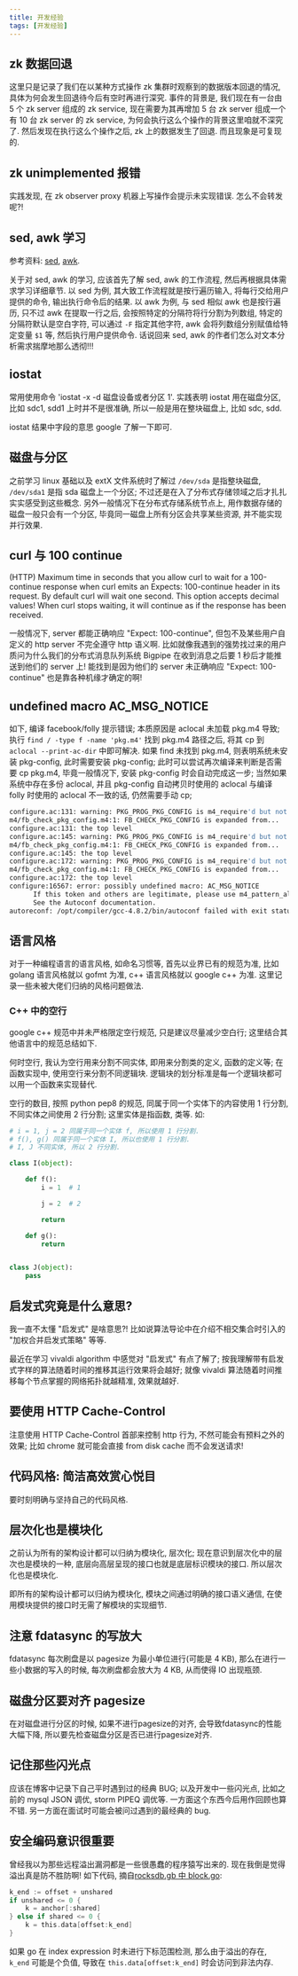 ```yaml
---
title: 开发经验
tags: [开发经验]
---
```


## zk 数据回退

这里只是记录了我们在以某种方式操作 zk 集群时观察到的数据版本回退的情况, 具体为何会发生回退待今后有空时再进行深究. 事件的背景是, 我们现在有一台由 5 个 zk server 组成的 zk service, 现在需要为其再增加 5 台 zk server 组成一个有 10 台 zk server 的 zk service, 为何会执行这么个操作的背景这里咱就不深究了. 然后发现在执行这么个操作之后, zk 上的数据发生了回退. 而且现象是可复现的. 

## zk unimplemented 报错

实践发现, 在 zk observer proxy 机器上写操作会提示未实现错误. 怎么不会转发呢?!

## sed, awk 学习

参考资料: [sed](http://www.gnu.org/software/sed/manual/sed.html#Execution-Cycle), [awk](https://awk.readthedocs.io/en/latest/).

关于对 sed, awk 的学习, 应该首先了解 sed, awk 的工作流程, 然后再根据具体需求学习详细章节. 以 sed 为例, 其大致工作流程就是按行遍历输入, 将每行交给用户提供的命令, 输出执行命令后的结果. 以 awk 为例, 与 sed 相似 awk 也是按行遍历, 只不过 awk 在提取一行之后, 会按照特定的分隔符将行分割为列数组, 特定的分隔符默认是空白字符, 可以通过 `-F` 指定其他字符, awk 会将列数组分别赋值给特定变量 `$1` 等, 然后执行用户提供命令. 话说回来 sed, awk 的作者们怎么对文本分析需求揣摩地那么透彻!!!

## iostat

常用使用命令 'iostat -x -d 磁盘设备或者分区 1'. 实践表明 iostat 用在磁盘分区, 比如 sdc1, sdd1 上时并不是很准确, 所以一般是用在整块磁盘上, 比如 sdc, sdd.

iostat 结果中字段的意思 google 了解一下即可.

## 磁盘与分区

之前学习 linux 基础以及 extX 文件系统时了解过 `/dev/sda` 是指整块磁盘, `/dev/sda1` 是指 sda 磁盘上一个分区; 不过还是在入了分布式存储领域之后才扎扎实实感受到这些概念. 另外一般情况下在分布式存储系统节点上, 用作数据存储的磁盘一般只会有一个分区, 毕竟同一磁盘上所有分区会共享某些资源, 并不能实现并行效果.

## curl 与 100 continue

(HTTP)  Maximum  time  in  seconds  that  you  allow curl to wait for a 100-continue response when curl emits an Expects: 100-continue header in its request. By default curl will wait one second. This option accepts decimal values! When curl stops waiting, it will continue as if the response  has been received.

一般情况下, server 都能正确响应 "Expect: 100-continue", 但包不及某些用户自定义的 http server 不完全遵守 http 语义啊. 比如就像我遇到的强势找过来的用户质问为什么我们的分布式消息队列系统 Bigpipe 在收到消息之后要 1 秒后才能推送到他们的 server 上! 能找到是因为他们的 server 未正确响应 "Expect: 100-continue" 也是靠各种机缘才确定的啊!

## undefined macro AC_MSG_NOTICE

如下, 编译 facebook/folly 提示错误; 本质原因是 aclocal 未加载 pkg.m4 导致; 执行 `find / -type f -name 'pkg.m4'` 找到 pkg.m4 路径之后, 将其 cp 到 `aclocal --print-ac-dir` 中即可解决. 如果 find 未找到 pkg.m4, 则表明系统未安装 pkg-config, 此时需要安装 pkg-config; 此时可以尝试再次编译来判断是否需要 cp pkg.m4, 毕竟一般情况下, 安装 pkg-config 时会自动完成这一步; 当然如果系统中存在多份 aclocal, 并且 pkg-config 自动拷贝时使用的 aclocal 与编译 folly 时使用的 aclocal 不一致的话, 仍然需要手动 cp;

```sh
configure.ac:131: warning: PKG_PROG_PKG_CONFIG is m4_require'd but not m4_defun'd
m4/fb_check_pkg_config.m4:1: FB_CHECK_PKG_CONFIG is expanded from...
configure.ac:131: the top level
configure.ac:145: warning: PKG_PROG_PKG_CONFIG is m4_require'd but not m4_defun'd
m4/fb_check_pkg_config.m4:1: FB_CHECK_PKG_CONFIG is expanded from...
configure.ac:145: the top level
configure.ac:172: warning: PKG_PROG_PKG_CONFIG is m4_require'd but not m4_defun'd
m4/fb_check_pkg_config.m4:1: FB_CHECK_PKG_CONFIG is expanded from...
configure.ac:172: the top level
configure:16567: error: possibly undefined macro: AC_MSG_NOTICE
      If this token and others are legitimate, please use m4_pattern_allow.
      See the Autoconf documentation.
autoreconf: /opt/compiler/gcc-4.8.2/bin/autoconf failed with exit status: 1
```

## 语言风格

对于一种编程语言的语言风格, 如命名习惯等, 首先以业界已有的规范为准, 比如 golang 语言风格就以 gofmt 为准, c++ 语言风格就以 google c++ 为准. 这里记录一些未被大佬们归纳的风格问题做法.

### C++ 中的空行

google c++ 规范中并未严格限定空行规范, 只是建议尽量减少空白行; 这里结合其他语言中的规范总结如下.

何时空行, 我认为空行用来分割不同实体, 即用来分割类的定义, 函数的定义等; 在函数实现中, 使用空行来分割不同逻辑块. 逻辑块的划分标准是每一个逻辑块都可以用一个函数来实现替代.

空行的数目, 按照 python pep8 的规范, 同属于同一个实体下的内容使用 1 行分割, 不同实体之间使用 2 行分割; 这里实体是指函数, 类等. 如:

```py
# i = 1, j = 2 同属于同一个实体 f, 所以使用 1 行分割.
# f(), g() 同属于同一个实体 I, 所以也使用 1 行分割.
# I, J 不同实体, 所以 2 行分割.

class I(object):

    def f():
        i = 1  # 1

        j = 2  # 2

        return

    def g():
        return


class J(object):
    pass
```

## 启发式究竟是什么意思?


我一直不太懂 "启发式" 是啥意思?! 比如说算法导论中在介绍不相交集合时引入的 "加权合并启发式策略" 等等.

最近在学习 vivaldi algorithm 中感觉对 "启发式" 有点了解了; 按我理解带有启发式字样的算法随着时间的推移其运行效果将会越好; 就像 vivaldi 算法随着时间推移每个节点掌握的网络拓扑就越精准, 效果就越好.


## 要使用 HTTP Cache-Control


注意使用 HTTP Cache-Control 首部来控制 http 行为, 不然可能会有预料之外的效果; 比如 chrome 就可能会直接 from disk cache 而不会发送请求!


## 代码风格: 简洁高效赏心悦目


要时刻明确与坚持自己的代码风格.

## 层次化也是模块化


之前认为所有的架构设计都可以归纳为模块化, 层次化; 现在意识到层次化中的层次也是模块的一种, 底层向高层呈现的接口也就是底层标识模块的接口. 所以层次化也是模块化.

即所有的架构设计都可以归纳为模块化, 模块之间通过明确的接口语义通信, 在使用模块提供的接口时无需了解模块的实现细节.

## 注意 fdatasync 的写放大

fdatasync 每次刷盘是以 pagesize 为最小单位进行(可能是 4 KB), 那么在进行一些小数据的写入的时候, 每次刷盘都会放大为 4 KB, 从而使得 IO 出现瓶颈.

## 磁盘分区要对齐 pagesize

在对磁盘进行分区的时候, 如果不进行pagesize的对齐, 会导致fdatasync的性能大幅下降, 所以要先检查磁盘分区是否已进行pagesize对齐.

## 记住那些闪光点

应该在博客中记录下自己平时遇到过的经典 BUG; 以及开发中一些闪光点, 比如之前的 mysql JSON 调优, storm PIPEQ 调优等. 一方面这个东西今后用作回顾也算不错. 另一方面在面试时可能会被问过遇到的最经典的 bug.


## 安全编码意识很重要

曾经我以为那些远程溢出漏洞都是一些很愚蠢的程序猿写出来的. 现在我倒是觉得溢出真是防不胜防啊! 如下代码, 摘自[rocksdb.gb 中 block.go](https://github.com/pp-qq/rocksdb.go/blob/master/rockstable/block.go):

```go
k_end := offset + unshared
if unshared <= 0 {
	k = anchor[:shared]
} else if shared <= 0 {
	k = this.data[offset:k_end]
}
```

如果 go 在 index expression 时未进行下标范围检测, 那么由于溢出的存在, `k_end` 可能是个负值, 导致在 `this.data[offset:k_end]` 时会访问到非法内存.


